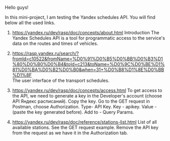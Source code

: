 Hello guys!

In this mini-project, I am testing the Yandex schedules API. You will find below all the used links.

1. https://yandex.ru/dev/rasp/doc/concepts/about.html 
Introduction
The Yandex Schedules API is a tool for programmatic access to the service's data on the routes and times of vehicles.

2. https://rasp.yandex.ru/search/?fromId=c10522&fromName=%D0%91%D0%B5%D0%BB%D0%B3%D1%80%D0%B0%D0%B4&toId=c213&toName=%D0%9C%D0%BE%D1%81%D0%BA%D0%B2%D0%B0&when=31+%D0%B8%D1%8E%D0%BB%D1%8F  
The user interface of the transport schedules.

3. https://yandex.ru/dev/rasp/doc/concepts/access.html
To get access to the API, we need to generate a key in the Developer's account (choose API Яндекс расписаний).
Copy the key. Go to the GET request in Postman, choose Authorization. Type- API Key. Key - apikey. Value - (paste the key generated before). Add to - Query Params.

4. https://yandex.ru/dev/rasp/doc/reference/stations-list.html
List of all available stations. See the GET request example. Remove the API key from the request as we have it in the Authorization tab.

